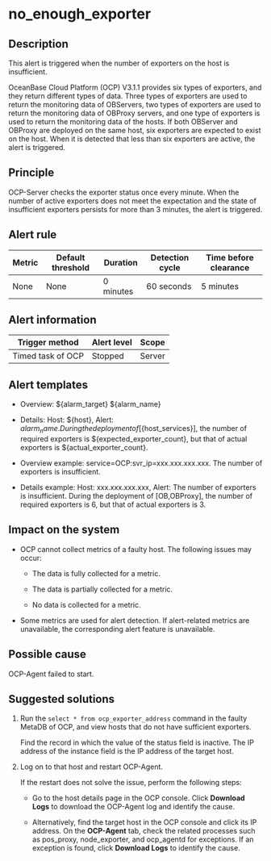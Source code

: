 no_enough_exporter
=======================================

**Description**
------------------------------------

This alert is triggered when the number of exporters on the host is insufficient.

OceanBase Cloud Platform (OCP) V3.1.1 provides six types of exporters, and they return different types of data. Three types of exporters are used to return the monitoring data of OBServers, two types of exporters are used to return the monitoring data of OBProxy servers, and one type of exporters is used to return the monitoring data of the hosts. If both OBServer and OBProxy are deployed on the same host, six exporters are expected to exist on the host. When it is detected that less than six exporters are active, the alert is triggered.

Principle
------------------------------

OCP-Server checks the exporter status once every minute. When the number of active exporters does not meet the expectation and the state of insufficient exporters persists for more than 3 minutes, the alert is triggered.

**Alert rule**
-----------------------------------

| Metric | Default threshold | Duration  | Detection cycle | Time before clearance |
|--------|-------------------|-----------|-----------------|-----------------------|
| None   | None              | 0 minutes | 60 seconds      | 5 minutes             |

**Alert information**
------------------------------------------

|  Trigger method   | Alert level | Scope  |
|-------------------|-------------|--------|
| Timed task of OCP | Stopped     | Server |

**Alert templates**
----------------------------------------

* Overview: ${alarm_target} ${alarm_name}

* Details: Host: ${host}, Alert: ${alarm_name}. During the deployment of [${host_services}], the number of required exporters is ${expected_exporter_count}, but that of actual exporters is ${actual_exporter_count}.

* Overview example: service=OCP:svr_ip=xxx.xxx.xxx.xxx. The number of exporters is insufficient.

* Details example: Host: xxx.xxx.xxx.xxx, Alert: The number of exporters is insufficient. During the deployment of [OB,OBProxy], the number of required exporters is 6, but that of actual exporters is 3.

**Impact on the system**
---------------------------------------------

* OCP cannot collect metrics of a faulty host. The following issues may occur:

  * The data is fully collected for a metric.

  * The data is partially collected for a metric.

  * No data is collected for a metric.

* Some metrics are used for alert detection. If alert-related metrics are unavailable, the corresponding alert feature is unavailable.

**Possible cause**
---------------------------------------

OCP-Agent failed to start.

**Suggested solutions**
--------------------------------------------

1. Run the `select * from ocp_exporter_address` command in the faulty MetaDB of OCP, and view hosts that do not have sufficient exporters.

   Find the record in which the value of the status field is inactive. The IP address of the instance field is the IP address of the target host.

2. Log on to that host and restart OCP-Agent.

   If the restart does not solve the issue, perform the following steps:
   * Go to the host details page in the OCP console. Click **Download Logs** to download the OCP-Agent log and identify the cause.

   * Alternatively, find the target host in the OCP console and click its IP address. On the **OCP-Agent** tab, check the related processes such as pos_proxy, node_exporter, and ocp_agentd for exceptions. If an exception is found, click **Download Logs** to identify the cause.
